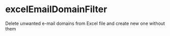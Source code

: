 # excelEmailDomainFilter
Delete unwanted e-mail domains from Excel file and create new one without them
